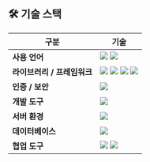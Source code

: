 ## 🛠️ 기술 스택

| 구분 | 기술 |
|------|------|
| **사용 언어** | <img src="https://img.shields.io/badge/TypeScript-3178C6?style=for-the-badge&logo=TypeScript&logoColor=white"/> <img src="https://img.shields.io/badge/JavaScript-F7DF1E?style=for-the-badge&logo=JavaScript&logoColor=black"/> |
| **라이브러리 / 프레임워크** | <img src="https://img.shields.io/badge/Vite-646CFF?style=for-the-badge&logo=Vite&logoColor=white"/> <img src="https://img.shields.io/badge/React-61DAFB?style=for-the-badge&logo=React&logoColor=black"/> <img src="https://img.shields.io/badge/TailwindCSS-06B6D4?style=for-the-badge&logo=TailwindCSS&logoColor=white"/> <img src="https://img.shields.io/badge/Express-000000?style=for-the-badge&logo=Express&logoColor=white"/> |
| **인증 / 보안** | <img src="https://img.shields.io/badge/JWT-000000?style=for-the-badge&logo=jsonwebtokens&logoColor=white"/> |
| **개발 도구** | <img src="https://img.shields.io/badge/VSCode-007ACC?style=for-the-badge&logo=VisualStudioCode&logoColor=white"/> |
| **서버 환경** | <img src="https://img.shields.io/badge/Node.js-339933?style=for-the-badge&logo=Node.js&logoColor=white"/> |
| **데이터베이스** | <img src="https://img.shields.io/badge/MySQL-4479A1?style=for-the-badge&logo=MySQL&logoColor=white"/> |
| **협업 도구** | <img src="https://img.shields.io/badge/Git-F05032?style=for-the-badge&logo=Git&logoColor=white"/> <img src="https://img.shields.io/badge/GitHub-181717?style=for-the-badge&logo=GitHub&logoColor=white"/> |
